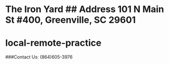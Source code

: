 # The Iron Yard ## Address 101 N Main St #400, Greenville, SC 29601
# local-remote-practice
###Contact Us:
(864)605-3976
